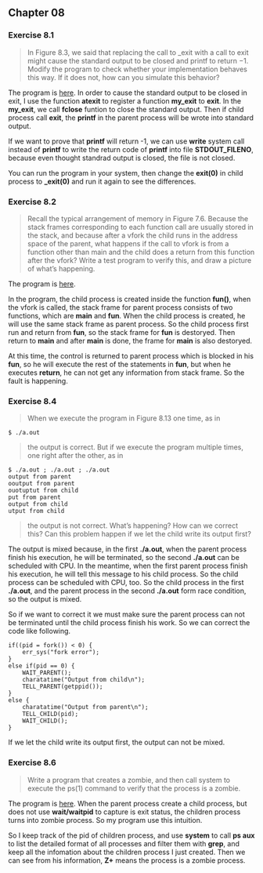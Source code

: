 ## Chapter 08

### Exercise 8.1

> In Figure 8.3, we said that replacing the call to _exit with a call to exit might cause the standard output to be closed and printf to return −1. Modify the program to check whether your implementation behaves this way. If it does not, how can you simulate this behavior?

The program is [here](https://github.com/fatsheep9146/APUE-answers/tree/master/Chapter08/Exercise_08_01). In order to cause the standard output to be closed in exit, I use the function **atexit** to register a function **my\_exit** to **exit**. In the **my\_exit**, we call **fclose** funtion to close the standard output. Then if child process call **exit**, the **printf** in the parent process will be wrote into standard output.

If we want to prove that **printf** will return -1, we can use **write** system call instead of **printf** to write the return code of **printf** into file **STDOUT_FILENO**, because even thought standrad output is closed, the file is not closed.

You can run the program in your system, then change the **exit(0)** in child process to **_exit(0)** and run it again to see the differences.

### Exercise 8.2

> Recall the typical arrangement of memory in Figure 7.6. Because the stack frames corresponding to each function call are usually stored in the stack, and because after a vfork the child runs in the address space of the parent, what happens if the call to vfork is from a function other than main and the child does a return from this function after the vfork? Write a test program to verify this, and draw a picture of what’s happening.

The program is [here](https://github.com/fatsheep9146/APUE-answers/tree/master/Chapter08/Exercise_08_02).

In the program, the child process is created inside the function **fun()**, when the vfork is called, the stack frame for parent process consists of two functions, which are **main** and **fun**. When the child process is created, he will use the same stack frame as parent process. So the child process first run and return from **fun**, so the stack frame for **fun** is destoryed. Then return to **main** and after **main** is done, the frame for **main** is also destoryed. 

At this time, the control is returned to parent process which is blocked in his **fun**, so he will execute the rest of the statements in **fun**, but when he executes **return**, he can not get any information from stack frame. So the fault is happening. 

### Exercise 8.4

> When we execute the program in Figure 8.13 one time, as in
	
	$ ./a.out
> the output is correct. But if we execute the program multiple times, one right after the other, as in

	$ ./a.out ; ./a.out ; ./a.out
	output from parent
	ooutput from parent
	ouotuptut from child
	put from parent
	output from child
	utput from child

> the output is not correct. What’s happening? How can we correct this? Can this problem happen if we let the child write its output first?

The output is mixed because, in the first **./a.out**, when the parent process finish his execution, he will be terminated, so the second **./a.out** can be scheduled with CPU. In the meantime, when the first parent process finish his execution, he will tell this message to his child process. So the child process can be scheduled with CPU, too. So the child process in the first **./a.out**, and the parent process in the second **./a.out** form race condition, so the output is mixed.

So if we want to correct it we must make sure the parent process can not be terminated until the child process finish his work. So we can correct the code like following.

	if((pid = fork()) < 0) {
		err_sys("fork error");
	}  
	else if(pid == 0) {
		WAIT_PARENT();
		charatatime("Output from child\n");
		TELL_PARENT(getppid());
	}
	else {
		charatatime("Output from parent\n");
		TELL_CHILD(pid);
		WAIT_CHILD();
	}

If we let the child write its output first, the output can not be mixed.


### Exercise 8.6

> Write a program that creates a zombie, and then call system to execute the ps(1) command to verify that the process is a zombie.

The program is  [here](https://github.com/fatsheep9146/APUE-answers/tree/master/Chapter08/Exercise_08_06). When the parent process create a child process, but does not use **wait/waitpid** to capture is exit status, the children process turns into zombie process. So my program use this intuition.

So I keep track of the pid of children process, and use **system** to call **ps aux** to list the detailed format of all processes and filter them with **grep**, and keep all the infomation about the children process I just created. Then we can see from his information, **Z+** means the process is a zombie process.

 